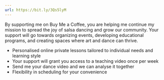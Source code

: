 ```yaml
---
url: https://bit.ly/3Qs5lyM
---
```



By supporting me on Buy Me a Coffee, you are helping me continue my mission to spread the joy of salsa dancing and grow our community. Your support will go towards organizing events, developing educational programs, and creating spaces where art and dance can thrive. 
- Personalised online private lessons tailored to individual needs and learning style 
- Your support will grant you access to a teaching video once per week
- Send me your dance video and we can analyse it together
- Flexibility in scheduling for your convenience
